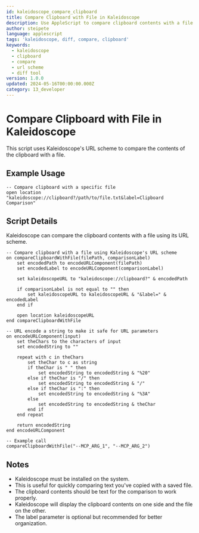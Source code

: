 ```yaml
---
id: kaleidoscope_compare_clipboard
title: Compare Clipboard with File in Kaleidoscope
description: Use AppleScript to compare clipboard contents with a file in Kaleidoscope
author: steipete
language: applescript
tags: 'kaleidoscope, diff, compare, clipboard'
keywords:
  - kaleidoscope
  - clipboard
  - compare
  - url scheme
  - diff tool
version: 1.0.0
updated: 2024-05-16T00:00:00.000Z
category: 13_developer
---
```


# Compare Clipboard with File in Kaleidoscope

This script uses Kaleidoscope's URL scheme to compare the contents of the clipboard with a file.

## Example Usage

```applescript
-- Compare clipboard with a specific file
open location "kaleidoscope://clipboard?/path/to/file.txt&label=Clipboard Comparison"
```

## Script Details

Kaleidoscope can compare the clipboard contents with a file using its URL scheme.

```applescript
-- Compare clipboard with a file using Kaleidoscope's URL scheme
on compareClipboardWithFile(filePath, comparisonLabel)
    set encodedPath to encodeURLComponent(filePath)
    set encodedLabel to encodeURLComponent(comparisonLabel)
    
    set kaleidoscopeURL to "kaleidoscope://clipboard?" & encodedPath
    
    if comparisonLabel is not equal to "" then
        set kaleidoscopeURL to kaleidoscopeURL & "&label=" & encodedLabel
    end if
    
    open location kaleidoscopeURL
end compareClipboardWithFile

-- URL encode a string to make it safe for URL parameters
on encodeURLComponent(input)
    set theChars to the characters of input
    set encodedString to ""
    
    repeat with c in theChars
        set theChar to c as string
        if theChar is " " then
            set encodedString to encodedString & "%20"
        else if theChar is "/" then
            set encodedString to encodedString & "/"
        else if theChar is ":" then
            set encodedString to encodedString & "%3A"
        else
            set encodedString to encodedString & theChar
        end if
    end repeat
    
    return encodedString
end encodeURLComponent

-- Example call
compareClipboardWithFile("--MCP_ARG_1", "--MCP_ARG_2")
```

## Notes

- Kaleidoscope must be installed on the system.
- This is useful for quickly comparing text you've copied with a saved file.
- The clipboard contents should be text for the comparison to work properly.
- Kaleidoscope will display the clipboard contents on one side and the file on the other.
- The label parameter is optional but recommended for better organization.
